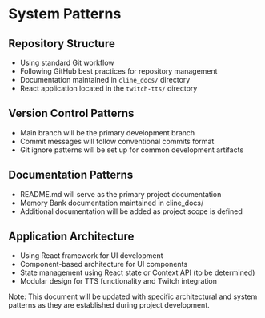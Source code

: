 # System Patterns

## Repository Structure
- Using standard Git workflow
- Following GitHub best practices for repository management
- Documentation maintained in `cline_docs/` directory
- React application located in the `twitch-tts/` directory

## Version Control Patterns
- Main branch will be the primary development branch
- Commit messages will follow conventional commits format
- Git ignore patterns will be set up for common development artifacts

## Documentation Patterns
- README.md will serve as the primary project documentation
- Memory Bank documentation maintained in cline_docs/
- Additional documentation will be added as project scope is defined

## Application Architecture
- Using React framework for UI development
- Component-based architecture for UI components
- State management using React state or Context API (to be determined)
- Modular design for TTS functionality and Twitch integration

Note: This document will be updated with specific architectural and system patterns as they are established during project development.